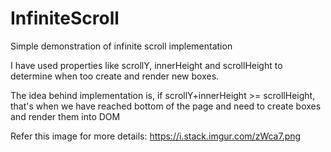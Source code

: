 # InfiniteScroll
Simple demonstration of infinite scroll implementation

I have used properties like scrollY, innerHeight and scrollHeight to determine when too create and render new boxes.

The idea behind implementation is, if scrollY+innerHeight >= scrollHeight, that's when we have reached bottom of the page and need to create boxes and render them into DOM

Refer this image for more details: https://i.stack.imgur.com/zWca7.png
